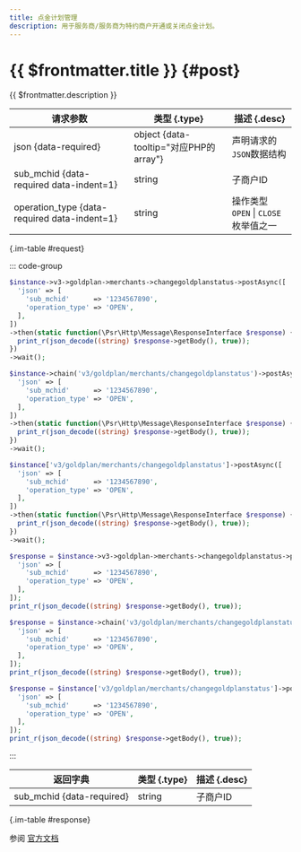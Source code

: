```yaml
---
title: 点金计划管理
description: 用于服务商/服务商为特约商户开通或关闭点金计划。
---
```


# {{ $frontmatter.title }} {#post}

{{ $frontmatter.description }}

| 请求参数 | 类型 {.type} | 描述 {.desc}
| --- | --- | ---
| json {data-required} | object {data-tooltip="对应PHP的array"} | 声明请求的`JSON`数据结构
| sub_mchid {data-required data-indent=1} | string | 子商户ID
| operation_type {data-required data-indent=1} | string | 操作类型<br/>`OPEN` \| `CLOSE` 枚举值之一

{.im-table #request}

::: code-group

```php [异步纯链式]
$instance->v3->goldplan->merchants->changegoldplanstatus->postAsync([
  'json' => [
    'sub_mchid'      => '1234567890',
    'operation_type' => 'OPEN',
  ],
])
->then(static function(\Psr\Http\Message\ResponseInterface $response) {
  print_r(json_decode((string) $response->getBody(), true));
})
->wait();
```

```php [异步声明式]
$instance->chain('v3/goldplan/merchants/changegoldplanstatus')->postAsync([
  'json' => [
    'sub_mchid'      => '1234567890',
    'operation_type' => 'OPEN',
  ],
])
->then(static function(\Psr\Http\Message\ResponseInterface $response) {
  print_r(json_decode((string) $response->getBody(), true));
})
->wait();
```

```php [异步属性式]
$instance['v3/goldplan/merchants/changegoldplanstatus']->postAsync([
  'json' => [
    'sub_mchid'      => '1234567890',
    'operation_type' => 'OPEN',
  ],
])
->then(static function(\Psr\Http\Message\ResponseInterface $response) {
  print_r(json_decode((string) $response->getBody(), true));
})
->wait();
```

```php [同步纯链式]
$response = $instance->v3->goldplan->merchants->changegoldplanstatus->post([
  'json' => [
    'sub_mchid'      => '1234567890',
    'operation_type' => 'OPEN',
  ],
]);
print_r(json_decode((string) $response->getBody(), true));
```

```php [同步声明式]
$response = $instance->chain('v3/goldplan/merchants/changegoldplanstatus')->post([
  'json' => [
    'sub_mchid'      => '1234567890',
    'operation_type' => 'OPEN',
  ],
]);
print_r(json_decode((string) $response->getBody(), true));
```

```php [同步属性式]
$response = $instance['v3/goldplan/merchants/changegoldplanstatus']->post([
  'json' => [
    'sub_mchid'      => '1234567890',
    'operation_type' => 'OPEN',
  ],
]);
print_r(json_decode((string) $response->getBody(), true));
```

:::

| 返回字典 | 类型 {.type} | 描述 {.desc}
| --- | --- | ---
| sub_mchid {data-required} | string | 子商户ID

{.im-table #response}

参阅 [官方文档](https://pay.weixin.qq.com/doc/v3/partner/4012473796)
